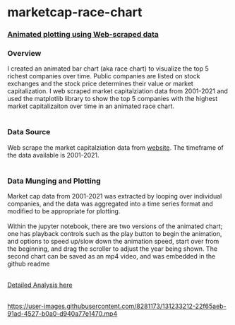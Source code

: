 # marketcap-race-chart

### [Animated plotting using Web-scraped data](https://github.com/mehdinaq/marketcap-race-chart/blob/main/Race%20Chart.ipynb)

### Overview
I created an animated bar chart (aka race chart) to visualize the top 5 richest companies over time. Public companies are listed on stock exchanges and the stock price determines their value or market capitalization. I web scraped market capitalziation data from 2001-2021 and used the matplotlib library to show the top 5 companies with the highest market capitalizaiton over time in an animated race chart.<br /><br />

### Data Source
Web scrape the market capitalziation data from [website](https://companiesmarketcap.com/usa/largest-companies-in-the-usa-by-market-cap/). The timeframe of the data available is 2001-2021.<br /><br />

### Data Munging and Plotting
Market cap data from 2001-2021 was extracted by looping over individual companies, and the data was aggregated into a time series format and modified to be appropriate for plotting.<br /><br />Within the jupyter notebook, there are two versions of the animated chart; one has playback controls such as the play button to begin the animation, and options to speed up/slow down the animation speed, start over from the beginning, and drag the scroller to adjust the year being shown. The second chart can be saved as an mp4 video, and was embedded in the github readme<br /><br />

[Detailed Analysis here](https://github.com/mehdinaq/marketcap-race-chart/blob/main/Race%20Chart.ipynb)<br /><br />




https://user-images.githubusercontent.com/8281173/131233212-22f65aeb-91ad-4527-b0a0-d940a77e1470.mp4



